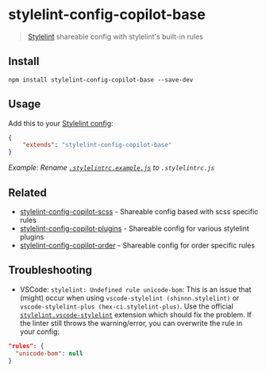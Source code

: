 # stylelint-config-copilot-base

> [Stylelint](https://stylelint.io) shareable config with stylelint's built-in rules


## Install

```
npm install stylelint-config-copilot-base --save-dev
```


## Usage

Add this to your [Stylelint config](https://stylelint.io/user-guide/configuration/):

```json
{
	"extends": "stylelint-config-copilot-base"
}
```

_Example: Rename [`.stylelintrc.example.js`](.stylelintrc.example.js) to `.stylelintrc.js`_


## Related

- [stylelint-config-copilot-scss](https://github.com/fuhlig/stylelint-config-copilot/tree/master/packages/stylelint-config-copilot-scss) - Shareable config based with scss specific rules
- [stylelint-config-copilot-plugins](https://github.com/fuhlig/stylelint-config-copilot/tree/master/packages/stylelint-config-copilot-plugins) - Shareable config for various stylelint plugins
- [stylelint-config-copilot-order](https://github.com/fuhlig/stylelint-config-copilot/tree/master/packages/stylelint-config-copilot-order) - Shareable config for order specific rules

## Troubleshooting

- VSCode: `stylelint: Undefined rule unicode-bom`: 
This is an issue that (might) occur when using `vscode-stylelint (shinnn.stylelint)` or `vscode-stylelint-plus (hex-ci.stylelint-plus)`. Use the official [`stylelint.vscode-stylelint`](https://github.com/stylelint/vscode-stylelint) extension which should fix the problem. If the linter still throws the warning/error, you can overwrite the rule in your config:

```json
"rules": {
  "unicode-bom": null
}
```
